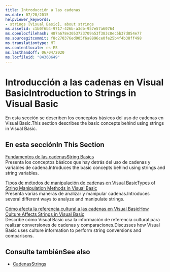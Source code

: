 ```yaml
---
title: Introducción a las cadenas
ms.date: 07/20/2015
helpviewer_keywords:
- strings [Visual Basic], about strings
ms.assetid: c1b0f6b4-9717-426b-a3db-957e57a60764
ms.openlocfilehash: 487a678e3053723709a53f383c8ec5b37d854e77
ms.sourcegitcommit: f8c270376ed905f6a8896ce0fe25b4f4b38ff498
ms.translationtype: MT
ms.contentlocale: es-ES
ms.lasthandoff: 06/04/2020
ms.locfileid: "84360649"
---
```

# <a name="introduction-to-strings-in-visual-basic"></a><span data-ttu-id="1360e-102">Introducción a las cadenas en Visual Basic</span><span class="sxs-lookup"><span data-stu-id="1360e-102">Introduction to Strings in Visual Basic</span></span>
<span data-ttu-id="1360e-103">En esta sección se describen los conceptos básicos del uso de cadenas en Visual Basic.</span><span class="sxs-lookup"><span data-stu-id="1360e-103">This section describes the basic concepts behind using strings in Visual Basic.</span></span>  
  
## <a name="in-this-section"></a><span data-ttu-id="1360e-104">En esta sección</span><span class="sxs-lookup"><span data-stu-id="1360e-104">In This Section</span></span>  
 [<span data-ttu-id="1360e-105">Fundamentos de las cadenas</span><span class="sxs-lookup"><span data-stu-id="1360e-105">String Basics</span></span>](string-basics.md)  
 <span data-ttu-id="1360e-106">Presenta los conceptos básicos que hay detrás del uso de cadenas y variables de cadena.</span><span class="sxs-lookup"><span data-stu-id="1360e-106">Introduces the basic concepts behind using strings and string variables.</span></span>  
  
 [<span data-ttu-id="1360e-107">Tipos de métodos de manipulación de cadenas en Visual Basic</span><span class="sxs-lookup"><span data-stu-id="1360e-107">Types of String Manipulation Methods in Visual Basic</span></span>](types-of-string-manipulation-methods.md)  
 <span data-ttu-id="1360e-108">Presenta varias maneras de analizar y manipular cadenas.</span><span class="sxs-lookup"><span data-stu-id="1360e-108">Introduces several different ways to analyze and manipulate strings.</span></span>  
  
 [<span data-ttu-id="1360e-109">Cómo afecta la referencia cultural a las cadenas en Visual Basic</span><span class="sxs-lookup"><span data-stu-id="1360e-109">How Culture Affects Strings in Visual Basic</span></span>](how-culture-affects-strings.md)  
 <span data-ttu-id="1360e-110">Describe cómo Visual Basic usa la información de referencia cultural para realizar conversiones de cadenas y comparaciones.</span><span class="sxs-lookup"><span data-stu-id="1360e-110">Discusses how Visual Basic uses culture information to perform string conversions and comparisons.</span></span>  
  
## <a name="see-also"></a><span data-ttu-id="1360e-111">Consulte también</span><span class="sxs-lookup"><span data-stu-id="1360e-111">See also</span></span>

- [<span data-ttu-id="1360e-112">Cadenas</span><span class="sxs-lookup"><span data-stu-id="1360e-112">Strings</span></span>](index.md)
